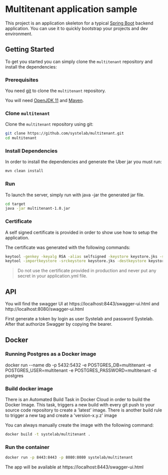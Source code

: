 
# Multitenant application sample

This project is an application skeleton for a typical [Spring Boot][sboot] backend application. You can use it
to quickly bootstrap your projects and dev environment.



## Getting Started

To get you started you can simply clone the `multitenant` repository and install the dependencies:

### Prerequisites

You need [git][git] to clone the `multitenant` repository.

You will need [OpenJDK 11][jdk-download] and [Maven][maven].

### Clone `multitenant`

Clone the `multitenant` repository using git:

```bash
git clone https://github.com/systelab/multitenant.git
cd multitenant
```

### Install Dependencies

In order to install the dependencies and generate the Uber jar you must run:

```bash
mvn clean install
```

### Run

To launch the server, simply run with java -jar the generated jar file.

```bash
cd target
java -jar multitenant-1.0.jar
```

### Certificate

A self signed certificate is provided in order to show use how to setup the application.

The certificate was generated with the following commands:

```bash
keytool -genkey -keyalg RSA -alias selfsigned -keystore keystore.jks -storepass password -validity 365 -keysize 2048
keytool -importkeystore -srckeystore keystore.jks -destkeystore keystore.p12 -deststoretype pkcs12
```

> Do not use the certificate provided in production and never put any secret in your application.yml file.


## API

You will find the swagger UI at https://localhost:8443/swagger-ui.html and http://localhost:8080/swagger-ui.html 

First generate a token by login as user Systelab and password Systelab. After that authorize Swagger by copying the bearer.

## Docker

### Running Postgres as a Docker image

docker run --name db -p 5432:5432 -e POSTGRES_DB=multitenant -e POSTGRES_USER=multitenant -e POSTGRES_PASSWORD=multitenant -d postgres

### Build docker image

There is an Automated Build Task in Docker Cloud in order to build the Docker Image. 
This task, triggers a new build with every git push to your source code repository to create a 'latest' image.
There is another build rule to trigger a new tag and create a 'version-x.y.z' image

You can always manually create the image with the following command:

```bash
docker build -t systelab/multitenant . 
```

### Run the container

```bash
docker run -p 8443:8443 -p 8080:8080 systelab/multitenant
```

The app will be available at https://localhost:8443/swagger-ui.html


[git]: https://git-scm.com/
[sboot]: https://projects.spring.io/spring-boot/
[maven]: https://maven.apache.org/download.cgi
[jdk-download]: https://adoptopenjdk.net/
[JEE]: http://www.oracle.com/technetwork/java/javaee/tech/index.html
[jwt]: https://jwt.io/
[cors]: https://en.wikipedia.org/wiki/Cross-origin_resource_sharing
[swagger]: https://swagger.io/
[allure]: https://docs.qameta.io/allure/
[junit]: https://junit.org/junit5/


